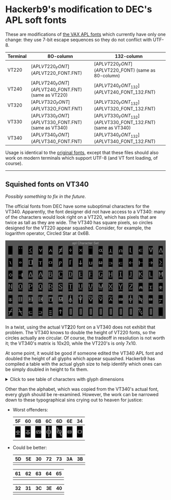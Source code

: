 # Hackerb9's modification to DEC's APL soft fonts

These are modifications of [the VAX APL fonts](../../vms/apl/aplfont) which
currently have only one change: they use 7-bit escape sequences so
they do not conflict with UTF-8.

| Terminal | 8O-column                                            | 132-column                                                  |
|----------|------------------------------------------------------|-------------------------------------------------------------|
| VT220    | [APL$VT220_FONT](APL$VT220_FONT.FNT)                 | [APL$VT220_FONT](APL$VT220_FONT) (same as 80-column)        |
| VT240    | [APL$VT240_FONT](APL$VT240_FONT.FNT) (same as VT220) | [APL$VT240_FONT_132](APL$VT240_FONT_132.FNT)                |
| VT320    | [APL$VT32O_FONT](APL$VT32O_FONT.FNT)                 | [APL$VT320_FONT_132](APL$VT320_FONT_132.FNT)                |
| VT330    | [APL$VT330_FONT](APL$VT330_FONT.FNT) (same as VT340) | [APL$VT330_FONT_132](APL$VT330_FONT_132.FNT) (same as VT340) |
| VT340    | [APL$VT340_FONT](APL$VT340_FONT.FNT)                 | [APL$VT340_FONT_132](APL$VT340_FONT_132.FNT)                |

Usage is identical to the [original fonts](../../vms/apl/aplfont), except that
these files should also work on modern terminals which support UTF-8
(and VT font loading, of course).

----------------------------------------------------------------------

## Squished fonts on VT340

_Possibly something to fix in the future._

The official fonts from DEC have some suboptimal characters for the
VT340. Apparently, the font designer did not have access to a VT340:
many of the characters would look right on a VT220, which has pixels
that are twice as tall as they are wide. The VT340 has square pixels,
so circles designed for the VT220 appear squashed. Consider, for
example, the logarithm operator, Circled Star at 0x6B.

![Montage of DEC's VT340 APL characters][montage]

In a twist, using the actual VT**2**20 font on a VT340 does not
exhibit that problem. The VT340 knows to double the height of VT220
fonts, so the circles actually are circular. Of course, the tradeoff
in resolution is not worth it; the VT340's matrix is 10x20, while the
VT220's is only 7x10.

At some point, it would be good if someone edited the VT340 APL font
and doubled the height of all glyphs which appear squashed. Hackerb9
has compiled a table with the actual glyph size to help identify which
ones can be simply doubled in height to fix them.

<details><summary>Click to see table of characters with glyph dimensions</summary>

`for f in char-apl-10x20-??.png; do convert $f +trim info:-; done  | column -t -o" | "`
| Hex | Glyph                                        | WxH   | Offset<br/>in 10x20 |
|-----|----------------------------------------------|-------|---------------------|
| 21  | <img src="chars-orig/char-apl-10x20-21.png" width="200%"> | 7x2   | +2+4                |
| 22  | <img src="chars-orig/char-apl-10x20-22.png" width="200%"> | 8x11  | +1+5                |
| 23  | <img src="chars-orig/char-apl-10x20-23.png" width="200%"> | 7x7   | +2+7                |
| 24  | <img src="chars-orig/char-apl-10x20-24.png" width="200%"> | 7x7   | +2+7                |
| 25  | <img src="chars-orig/char-apl-10x20-25.png" width="200%"> | 8x14  | +1+3                |
| 26  | <img src="chars-orig/char-apl-10x20-26.png" width="200%"> | 6x8   | +2+6                |
| 27  | <img src="chars-orig/char-apl-10x20-27.png" width="200%"> | 7x6   | +2+7                |
| 28  | <img src="chars-orig/char-apl-10x20-28.png" width="200%"> | 8x1   | +1+4                |
| 29  | <img src="chars-orig/char-apl-10x20-29.png" width="200%"> | 9x7   | +1+7                |
| 2A  | <img src="chars-orig/char-apl-10x20-2A.png" width="200%"> | 8x8   | +1+7                |
| 2B  | <img src="chars-orig/char-apl-10x20-2B.png" width="200%"> | 7x7   | +2+8                |
| 2C  | <img src="chars-orig/char-apl-10x20-2C.png" width="200%"> | 5x11  | +3+4                |
| 2D  | <img src="chars-orig/char-apl-10x20-2D.png" width="200%"> | 8x7   | +1+7                |
| 2E  | <img src="chars-orig/char-apl-10x20-2E.png" width="200%"> | 9x11  | +1+4                |
| 2F  | <img src="chars-orig/char-apl-10x20-2F.png" width="200%"> | 9x11  | +1+4                |
| 30  | <img src="chars-orig/char-apl-10x20-30.png" width="200%"> | 6x7   | +2+7                |
| 31  | <img src="chars-orig/char-apl-10x20-31.png" width="200%"> | 6x4   | +2+8                |
| 32  | <img src="chars-orig/char-apl-10x20-32.png" width="200%"> | 9x11  | +1+4                |
| 33  | <img src="chars-orig/char-apl-10x20-33.png" width="200%"> | 8x8   | +1+7                |
| 34  | <img src="chars-orig/char-apl-10x20-34.png" width="200%"> | 8x6   | +1+7                |
| 35  | <img src="chars-orig/char-apl-10x20-35.png" width="200%"> | 7x10  | +1+7                |
| 36  | <img src="chars-orig/char-apl-10x20-36.png" width="200%"> | 5x11  | +3+4                |
| 37  | <img src="chars-orig/char-apl-10x20-37.png" width="200%"> | 8x10  | +1+5                |
| 38  | <img src="chars-orig/char-apl-10x20-38.png" width="200%"> | 7x7   | +2+8                |
| 39  | <img src="chars-orig/char-apl-10x20-39.png" width="200%"> | 8x7   | +1+7                |
| 3A  | <img src="chars-orig/char-apl-10x20-3A.png" width="200%"> | 8x5   | +1+9                |
| 3B  | <img src="chars-orig/char-apl-10x20-3B.png" width="200%"> | 8x5   | +1+9                |
| 3C  | <img src="chars-orig/char-apl-10x20-3C.png" width="200%"> | 9x7   | +1+7                |
| 3D  | <img src="chars-orig/char-apl-10x20-3D.png" width="200%"> | 9x9   | +1+6                |
| 3E  | <img src="chars-orig/char-apl-10x20-3E.png" width="200%"> | 9x7   | +1+7                |
| 3F  | <img src="chars-orig/char-apl-10x20-3F.png" width="200%"> | 8x11  | +1+5                |
| 40  | <img src="chars-orig/char-apl-10x20-40.png" width="200%"> | 9x9   | +1+6                |
| 41  | <img src="chars-orig/char-apl-10x20-41.png" width="200%"> | 9x9   | +1+6                |
| 42  | <img src="chars-orig/char-apl-10x20-42.png" width="200%"> | 9x13  | +1+3                |
| 43  | <img src="chars-orig/char-apl-10x20-43.png" width="200%"> | 9x13  | +1+3                |
| 44  | <img src="chars-orig/char-apl-10x20-44.png" width="200%"> | 8x13  | +1+3                |
| 45  | <img src="chars-orig/char-apl-10x20-45.png" width="200%"> | 8x13  | +1+3                |
| 46  | <img src="chars-orig/char-apl-10x20-46.png" width="200%"> | 8x13  | +1+3                |
| 47  | <img src="chars-orig/char-apl-10x20-47.png" width="200%"> | 8x13  | +1+3                |
| 48  | <img src="chars-orig/char-apl-10x20-48.png" width="200%"> | 8x13  | +1+3                |
| 49  | <img src="chars-orig/char-apl-10x20-49.png" width="200%"> | 8x13  | +1+3                |
| 4A  | <img src="chars-orig/char-apl-10x20-4A.png" width="200%"> | 8x13  | +1+3                |
| 4B  | <img src="chars-orig/char-apl-10x20-4B.png" width="200%"> | 8x13  | +1+3                |
| 4C  | <img src="chars-orig/char-apl-10x20-4C.png" width="200%"> | 8x13  | +1+3                |
| 4D  | <img src="chars-orig/char-apl-10x20-4D.png" width="200%"> | 9x13  | +1+3                |
| 4E  | <img src="chars-orig/char-apl-10x20-4E.png" width="200%"> | 8x13  | +1+3                |
| 4F  | <img src="chars-orig/char-apl-10x20-4F.png" width="200%"> | 9x13  | +1+3                |
| 50  | <img src="chars-orig/char-apl-10x20-50.png" width="200%"> | 8x13  | +1+3                |
| 51  | <img src="chars-orig/char-apl-10x20-51.png" width="200%"> | 8x13  | +1+3                |
| 52  | <img src="chars-orig/char-apl-10x20-52.png" width="200%"> | 8x13  | +1+3                |
| 53  | <img src="chars-orig/char-apl-10x20-53.png" width="200%"> | 8x13  | +1+3                |
| 54  | <img src="chars-orig/char-apl-10x20-54.png" width="200%"> | 9x13  | +1+3                |
| 55  | <img src="chars-orig/char-apl-10x20-55.png" width="200%"> | 8x13  | +1+3                |
| 56  | <img src="chars-orig/char-apl-10x20-56.png" width="200%"> | 8x13  | +1+3                |
| 57  | <img src="chars-orig/char-apl-10x20-57.png" width="200%"> | 8x13  | +1+3                |
| 58  | <img src="chars-orig/char-apl-10x20-58.png" width="200%"> | 8x13  | +1+3                |
| 59  | <img src="chars-orig/char-apl-10x20-59.png" width="200%"> | 9x13  | +1+3                |
| 5A  | <img src="chars-orig/char-apl-10x20-5A.png" width="200%"> | 8x13  | +1+3                |
| 5B  | <img src="chars-orig/char-apl-10x20-5B.png" width="200%"> | 8x13  | +1+3                |
| 5C  | <img src="chars-orig/char-apl-10x20-5C.png" width="200%"> | 8x13  | +1+3                |
| 5D  | <img src="chars-orig/char-apl-10x20-5D.png" width="200%"> | 7x7   | +2+8                |
| 5E  | <img src="chars-orig/char-apl-10x20-5E.png" width="200%"> | 8x8   | +1+7                |
| 5F  | <img src="chars-orig/char-apl-10x20-5F.png" width="200%"> | 8x8   | +1+7                |
| 60  | <img src="chars-orig/char-apl-10x20-60.png" width="200%"> | 8x8   | +1+7                |
| 61  | <img src="chars-orig/char-apl-10x20-61.png" width="200%"> | 8x11  | +1+4                |
| 62  | <img src="chars-orig/char-apl-10x20-62.png" width="200%"> | 9x11  | +1+4                |
| 63  | <img src="chars-orig/char-apl-10x20-63.png" width="200%"> | 9x11  | +1+4                |
| 64  | <img src="chars-orig/char-apl-10x20-64.png" width="200%"> | 9x11  | +1+4                |
| 65  | <img src="chars-orig/char-apl-10x20-65.png" width="200%"> | 9x11  | +1+4                |
| 66  | <img src="chars-orig/char-apl-10x20-66.png" width="200%"> | 8x17  | +1+1                |
| 67  | <img src="chars-orig/char-apl-10x20-67.png" width="200%"> | 8x17  | +1+1                |
| 68  | <img src="chars-orig/char-apl-10x20-68.png" width="200%"> | 9x13  | +1+2                |
| 69  | <img src="chars-orig/char-apl-10x20-69.png" width="200%"> | 8x11  | +1+3                |
| 6A  | <img src="chars-orig/char-apl-10x20-6A.png" width="200%"> | 8x11  | +1+3                |
| 6B  | <img src="chars-orig/char-apl-10x20-6B.png" width="200%"> | 9x6   | +1+7                |
| 6C  | <img src="chars-orig/char-apl-10x20-6C.png" width="200%"> | 8x17  | +1+1                |
| 6D  | <img src="chars-orig/char-apl-10x20-6D.png" width="200%"> | 8x14  | +1+3                |
| 6E  | <img src="chars-orig/char-apl-10x20-6E.png" width="200%"> | 8x6   | +1+7                |
| 6F  | <img src="chars-orig/char-apl-10x20-6F.png" width="200%"> | 8x8   | +1+9                |
| 70  | <img src="chars-orig/char-apl-10x20-70.png" width="200%"> | 8x14  | +1+3                |
| 71  | <img src="chars-orig/char-apl-10x20-71.png" width="200%"> | 8x14  | +1+3                |
| 72  | <img src="chars-orig/char-apl-10x20-72.png" width="200%"> | 8x7   | +1+9                |
| 73  | <img src="chars-orig/char-apl-10x20-73.png" width="200%"> | 8x7   | +1+9                |
| 74  | <img src="chars-orig/char-apl-10x20-74.png" width="200%"> | 6x10  | +2+7                |
| 75  | <img src="chars-orig/char-apl-10x20-75.png" width="200%"> | 8x10  | +1+5                |
| 76  | <img src="chars-orig/char-apl-10x20-76.png" width="200%"> | 5x14  | +3+3                |
| 77  | <img src="chars-orig/char-apl-10x20-77.png" width="200%"> | 5x14  | +3+3                |
| 78  | <img src="chars-orig/char-apl-10x20-78.png" width="200%"> | 5x14  | +3+3                |
| 79  | <img src="chars-orig/char-apl-10x20-79.png" width="200%"> | 5x14  | +3+3                |
| 7A  | <img src="chars-orig/char-apl-10x20-7A.png" width="200%"> | 5x14  | +3+3                |
| 7B  | <img src="chars-orig/char-apl-10x20-7B.png" width="200%"> | 5x14  | +3+3                |
| 7C  | <img src="chars-orig/char-apl-10x20-7C.png" width="200%"> | 5x14  | +3+3                |
| 7D  | <img src="chars-orig/char-apl-10x20-7D.png" width="200%"> | 10x14 | +0+3                |
| 7E  | <img src="chars-orig/char-apl-10x20-7E.png" width="200%"> | 5x14  | +3+3                |

</details>

Other than the alphabet, which was copied from the VT340's actual
font, every glyph should be re-examined. However, the work can be
narrowed down to these typographical sins crying out to heaven for
justice:

* Worst offenders:

  | 5F                                                        | 60                                                        | 6B                                                        | 6C                                                        | 6D                                                        | 6E                                                        | 34                                                        |
  |-----------------------------------------------------------|-----------------------------------------------------------|-----------------------------------------------------------|-----------------------------------------------------------|-----------------------------------------------------------|-----------------------------------------------------------|-----------------------------------------------------------|
  | <img src="chars-orig/char-apl-10x20-5F.png" width="200%"> | <img src="chars-orig/char-apl-10x20-60.png" width="200%"> | <img src="chars-orig/char-apl-10x20-6B.png" width="200%"> | <img src="chars-orig/char-apl-10x20-6C.png" width="200%"> | <img src="chars-orig/char-apl-10x20-6D.png" width="200%"> | <img src="chars-orig/char-apl-10x20-6E.png" width="200%"> | <img src="chars-orig/char-apl-10x20-34.png" width="200%"> |

* Could be better: 

  | 5D | 5E | 30 | 72 | 73 | 3A | 3B |
  |----|----|----|----|----|----|----|
  |    |    |    |    |    |    |    |

  | 61 | 62 | 63 | 64 | 65  |
  |----|----|----|----|-----|
  |    |    |    |    |     |

  | 32 | 31 | 3C | 3E | 40 |
  |----|----|----|----|----|
  |    |    |    |    |    |
</ul>



[montage]: ../../charset/uplineload/apl-montage.png "Note how symbols such as 6B are squashed"
